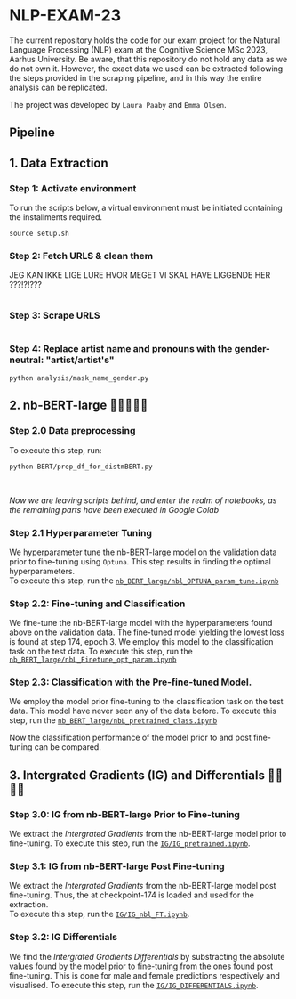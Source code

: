 # NLP-EXAM-23
The current repository holds the code for our exam project for the Natural Language Processing (NLP) exam at the Cognitive Science MSc 2023, Aarhus University. 
Be aware, that this repository do not hold any data as we do not own it. However, the exact data we used can be extracted following the steps provided in the scraping pipeline, and in this way the entire analysis can be replicated. 

The project was developed by `Laura Paaby` and `Emma Olsen`. 

## Pipeline

## 1. Data Extraction 
### Step 1: Activate environment
To run the scripts below, a virtual environment must be initiated containing the installments required. 
```
source setup.sh
```

### Step 2: Fetch URLS & clean them
JEG KAN IKKE LIGE LURE HVOR MEGET VI SKAL HAVE LIGGENDE HER ???!?!???
```
```

### Step 3: Scrape URLS
```
```

### Step 4: Replace artist name and pronouns with the gender-neutral: "artist/artist's"
```
python analysis/mask_name_gender.py
```



## 2. nb-BERT-large 🤖🤖🤖🤖🤖
 
### Step 2.0 Data preprocessing
To execute this step, run:
```
python BERT/prep_df_for_distmBERT.py
```
<br>

_Now we are leaving scripts behind, and enter the realm of notebooks, as the remaining parts have been executed in Google Colab_

### Step 2.1 Hyperparameter Tuning
We hyperparameter tune the nb-BERT-large model on the validation data prior to fine-tuning using `Optuna`. This step results in finding the optimal hyperparameters.  
To execute this step, run the [`nb_BERT_large/nbl_OPTUNA_param_tune.ipynb`](https://github.com/laurawpaaby/NLP23_exam_BERT/blob/main/nb_BERT_large/nbL_OPTUNA_param_tune.ipynb) 

### Step 2.2: Fine-tuning and Classification
We fine-tune the nb-BERT-large model with the hyperparameters found above on the validation data. The fine-tuned model yielding the lowest loss is found at step 174, epoch 3. We employ this model to the classification task on the test data. 
To execute this step, run the [`nb_BERT_large/nbL_Finetune_opt_param.ipynb`](https://github.com/laurawpaaby/NLP23_exam_BERT/blob/main/nb_BERT_large/nbL_Finetune_opt_param.ipynb)

### Step 2.3: Classification with the Pre-fine-tuned Model.
We employ the model prior fine-tuning to the classification task on the test data. This model have never seen any of the data before. 
To execute this step, run the [`nb_BERT_large/nbL_pretrained_class.ipynb`](https://github.com/laurawpaaby/NLP23_exam_BERT/blob/main/nb_BERT_large/nbL_Pretrained_class.ipynb) 

Now the classification performance of the model prior to and post fine-tuning can be compared. 

## 3. Intergrated Gradients (IG) and Differentials 🔦🔦🔦🔦

### Step 3.0: IG from nb-BERT-large Prior to Fine-tuning
We extract the _Intergrated Gradients_ from the nb-BERT-large model prior to fine-tuning. 
To execute this step, run the [`IG/IG_pretrained.ipynb`](https://github.com/laurawpaaby/NLP23_exam_BERT/blob/main/IG/IG_pretrained.ipynb). 

### Step 3.1: IG from nb-BERT-large Post Fine-tuning
We extract the _Intergrated Gradients_ from the nb-BERT-large model post fine-tuning. Thus, the at checkpoint-174 is loaded and used for the extraction.  
To execute this step, run the [`IG/IG_nbl_FT.ipynb`](https://github.com/laurawpaaby/NLP23_exam_BERT/blob/main/IG/IG_nbl_FT.ipynb).

### Step 3.2: IG Differentials 
We find the _Intergrated Gradients Differentials_ by substracting the absolute values found by the model prior to fine-tuning from the ones found post fine-tuning. This is done for male and female predictions respectively and visualised. 
To execute this step, run the [`IG/IG_DIFFERENTIALS.ipynb`](https://github.com/laurawpaaby/NLP23_exam_BERT/blob/main/IG/IG_DIFFERENTIALS.ipynb).


